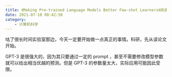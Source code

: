 ```yaml
---
title: 《Making Pre-trained Language Models Better Few-shot Learners》阅读笔记
date: 2021-07-10 08:42:58
category:
    - 计算机科学
---
```


咕了很长时间实验室那边，今天一定要开始做一点真正的事情。科研，先从读论文开始。

<!-- more -->

GPT-3 是很强大的，因为其只要通过一定的 prompt ，甚至不需要修改模型参数就可以给出相当优越的预测。但是 GPT-3 的参数量太大，实际应用可能因此受限。



